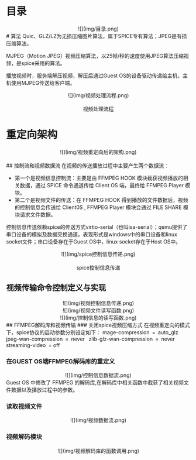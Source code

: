 # 目录
<div align="center">
    ![](img/目录.png)
</div>
# 算法
Quic、GLZ/LZ为无损压缩图片算法，属于SPICE专有算法；JPEG是有损压缩算法。

MJPEG（Motion JPEG）视频压缩算法，以25帧/秒的速度使用JPEG算法压缩视频，是spice采用的算法。

播放视频时，服务端解压视频，解压后通过Guest OS的设备驱动传递给主机，主机使用MJPEG传送给客户端。
<div align="center">
    ![](img/视频处理流程.png)<br><br>
    视频处理流程
</div>

# 重定向架构
<div align="center">
    ![](img/视频重定向后的架构.png)<br><br>
</div>
## 控制流和视频数据流
在视频的传送播放过程中主要产生两个数据流：

* 第一个是视频信息控制流：主要是由 FFMPEG HOOK 模块截获视频播放的相关数据，通过 SPICE 命令通道传给 Client OS 端，最终给 FFMPEG Player 模块。
* 第二个是视频文件的传送：在 FFMPEG HOOK 得到播放的文件数据后，视频的控制信息会传送给 Client0S , FFMPEG Player 模块会通过 FILE SHARE 模块请求文件数据。

控制信息传送依赖spice的传送方式virtio-serial（也叫isa-serial）；qemu提供了串口设备的模拟及数据交换通道。表现形式是windows中的串口设备和linux socket文件；串口设备存在于Guest OS中，linux socket存在于Host OS中。
<div align="center">
    ![](img/spice控制信息传递.png)<br><br>
    spice控制信息传递
</div>

## 视频传输命令控制定义与实现
<div align="center">
    ![](img/视频控制信息传递.png)
</div>
<div align="center">
    ![](img/视频文件读写函数.png)
</div>
<div align="center">
    ![](img/控制信息的读写函数.png)
</div>
## FFMPEG解码库和视频传输
### 关闭spice视频压缩方式
在视频重定向的模式下，spice协议的启动参数分别设定如下：
    mage-compression = auto_glz 
    jpeg-wan-compression = never 
    zlib-glz-wan-compression = never 
    streaming-video = off

### 在GUEST OS端FFMPEG解码库的重定义
<div align="center">
    ![](img/控制信息数据流.png)
</div>
Guest OS 中修改了 FFMPEG 的解码库,在解码库中相关函数中截获了相关视频文件数据以及播放过程中的参数。

### 读取视频文件
<div align="center">
    ![](img/视频数据流.png)
</div>

### 视频解码模块
<div align="center">
    ![](img/视频解码库的函数调用.png)
</div>